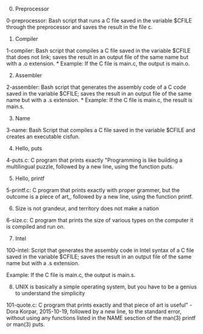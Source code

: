 0. Preprocessor



0-preprocessor: Bash script that runs a C file saved in the variable $CFILE through the preprocessor and saves the result in the file c.

1. Compiler



1-compiler: Bash script that compiles a C file saved in the variable $CFILE that does not link; saves the result in an output file of the same name but with a .o extension. * Example: If the C file is main.c, the output is main.o.

2. Assembler



2-assembler: Bash script that generates the assembly code of a C code saved in the variable $CFILE; saves the result in an output file of the same name but with a .s extension. * Example: If the C file is main.c, the result is main.s.

3. Name



3-name: Bash Script that compiles a C file saved in the variable $CFILE and creates an executable cisfun.

4. Hello, puts



4-puts.c: C program that prints exactly "Programming is like building a multilingual puzzle, followed by a new line, using the function puts.

5. Hello, printf



5-printf.c: C program that prints exactly with proper grammer, but the outcome is a piece of art,, followed by a new line, using the function printf.

6. Size is not grandeur, and territory does not make a nation



6-size.c: C program that prints the size of various types on the computer it is compiled and run on.

7. Intel



100-intel: Script that generates the assembly code in Intel syntax of a C file saved in the variable $CFILE; saves the result in an output file of the same name but with a .s extension.

Example: If the C file is main.c, the output is main.s.

8. UNIX is basically a simple operating system, but you have to be a genius to understand the simplicity



101-quote.c: C program that prints exactly and that piece of art is useful" - Dora Korpar, 2015-10-19, followed by a new line, to the standard error, without using any functions listed in the NAME sesction of the man(3) printf or man(3) puts.
